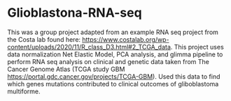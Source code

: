# Glioblastona-RNA-seq
This was a group project adapted from an example RNA seq project from the Costa lab found here: https://www.costalab.org/wp-content/uploads/2020/11/R_class_D3.html#2_TCGA_data.
This project uses data normalization Net Elastic Model, PCA analysis, and glimma pipeline to perform RNA seq analysis on clinical and genetic data 
taken from The Cancer Genome Atlas (TCGA study GBM https://portal.gdc.cancer.gov/projects/TCGA-GBM). Used this data to find which genes mutations contributed to clinical
outcomes of gliboblastoma multiforme. 
